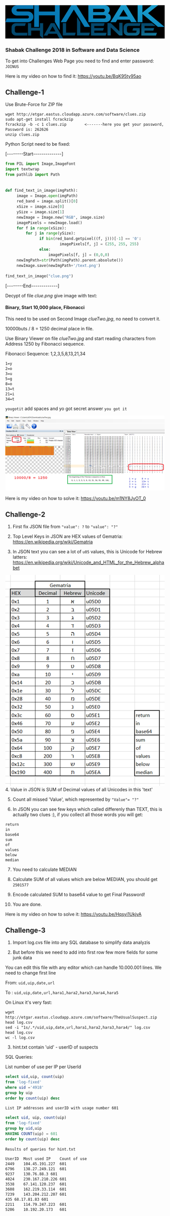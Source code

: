 <img src="shabak.png">

### Shabak Challenge 2018 in Software and Data Science

To get into Challenges Web Page you need to find and enter password: `JOINUS`

Here is my video on how to find it:
https://youtu.be/BqK95ty95ao


## Challenge-1
Use Brute-Force for ZIP file
```
wget http://etgar.eastus.cloudapp.azure.com/software/clues.zip
sudo apt-get install fcrackzip 
fcrackzip -b -c 1 clues.zip        <-------here you get your password, Password is: 262626
unzip clues.zip﻿
```

Python Script need to be fixed:

[--------Start--------------]
```python
from PIL import Image,ImageFont
import textwrap
from pathlib import Path


def find_text_in_image(imgPath):
     image = Image.open(imgPath)
     red_band = image.split()[0]
     xSize = image.size[0]
     ySize = image.size[1]
     newImage = Image.new("RGB", image.size)
     imagePixels = newImage.load()
     for f in range(xSize):
         for j in range(ySize):
               if bin(red_band.getpixel((f, j)))[-1] == '0':
                        imagePixels[f, j] = (255, 255, 255)
               else:
                   imagePixels[f, j] = (0,0,0)
     newImgPath=str(Path(imgPath).parent.absolute())
     newImage.save(newImgPath+'/text.png')
     
find_text_in_image("clue.png")﻿
```
[--------End-------------]

Decypt of file *clue.png* give image with text: 
#### Binary, Start 10,000 place, Fibonacci

This need to be used on Second Image *clueTwo.jpg*, no need to convert it.

10000buts / 8 = 1250 decimal place in file.

Use Binary Viewer on file *clueTwo.jpg* and start reading characters from Address 1250 by Fibonacci sequence.

Fibonacci Sequence: 1,2,3,5,8,13,21,34
```
1=y
2=o
3=u
5=g
8=o
13=t
21=i
34=t
```
`yougotit` add spaces and yo got secret answer `you got it`

<img src="./Challenge1/Challenge1-Solution.png">

Here is my video on how to solve it:
https://youtu.be/m1NY8JyOT_0


## Challenge-2
1. First fix JSON file from `"value": ?` to `"value": "?"`

2. Top Level Keys in JSON are HEX values of Gematria: https://en.wikipedia.org/wiki/Gematria

3. In JSON text you can see a lot of `u05` values, this is Unicode for Hebrew latters: https://en.wikipedia.org/wiki/Unicode_and_HTML_for_the_Hebrew_alphabet
<img src="./Challenge2/Challenge2-Solution.png">
4. Value in JSON is SUM of Decimal values of all Unicodes in this 'text'

5. Count all missed 'Value', which represented by `"Value"= "?"`

6. In JSON you can see few keys which called differenly than TEXT, this is actually two clues :),
if you collect all those words you will get: 
```
return
in
base64
sum
of
values
below
median
```

7. You need to calculate MEDIAN

8. Calculate SUM of all values which are below MEDIAN, you should get `2501577`

9. Encode calculated SUM to base64 value to get Final Password!

10. You are done.

Here is my video on how to solve it:
https://youtu.be/Hqsyi1UkjvA

## Challenge-3

1. Import log.cvs file into any SQL database to simplify data analyzis

2. But before this we need to add into first row few more fields for some junk data

You can edit this file with any editor which can handle 10.000.001 lines.
We need to change first line

From: `uid,uip,date,url`

To  : `uid,uip,date,url,hara1,hara2,hara3,hara4,hara5`

On Linux it's very fast:
```
wget http://etgar.eastus.cloudapp.azure.com/software/TheUsualSuspect.zip
head log.csv
sed -i "1s/.*/uid,uip,date,url,hara1,hara2,hara3,hara4/" log.csv
head log.csv
wc -l log.csv
```

3. hint.txt contain 'uid' - userID of suspects

SQL Queries:

List number of use per IP per UserId
```sql
select uid,uip, count(uip)
from 'log-fixed'
where uid ='4918'
group by uip
order by count(uip) desc
```

`List IP addresses and userID with usage number 601`
```sql
select uid, uip, count(uip)
from 'log-fixed'
group by uid,uip
HAVING COUNT(uip) = 601
order by count(uip) desc
```

`Results of queries for hint.txt`
```
UserID	Most used IP	Count of use
2449	104.45.191.227	601
6796	138.27.249.121	601
9237	130.76.88.3	601
4024	230.167.210.226	601
3538	67.141.120.237	601
3608	162.219.33.114	601
7239	143.204.212.207	601
435	68.17.81.83	601
2211	114.79.247.223	601
5206	10.192.20.173	601
```
